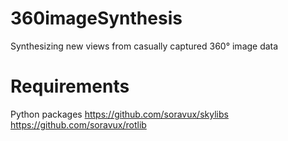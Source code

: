 # 360imageSynthesis
Synthesizing new views from casually captured 360° image data

# Requirements
Python packages
https://github.com/soravux/skylibs
https://github.com/soravux/rotlib
